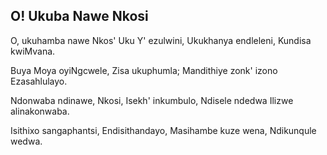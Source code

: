 ## O! Ukuba Nawe Nkosi

O, ukuhamba nawe Nkos' Uku Y' ezulwini,
Ukukhanya endleleni, Kundisa kwiMvana.

Buya Moya oyiNgcwele, Zisa ukuphumla;
Mandithiye zonk' izono Ezasahlulayo.

Ndonwaba ndinawe, Nkosi, Isekh' inkumbulo,
Ndisele ndedwa Ilizwe alinakonwaba.

Isithixo sangaphantsi, Endisithandayo,
Masihambe kuze wena, Ndikunqule wedwa.

